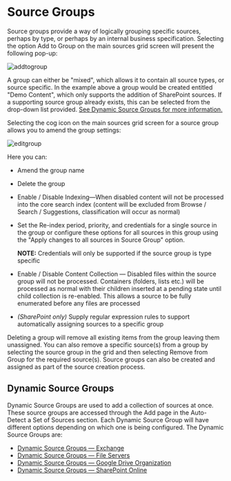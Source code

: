 # Source Groups

Source groups provide a way of logically grouping specific sources, perhaps by type, or perhaps by
an internal business specification. Selecting the option Add to Group on the main sources grid
screen will present the following pop-up:

![addtogroup](/img/product_docs/dataclassification/5.6.2/sources/source_groups/addtogroup.webp)

A group can either be "mixed", which allows it to contain all source types, or source specific. In
the example above a group would be created entitled "Demo Content", which only supports the addition
of SharePoint sources. If a supporting source group already exists, this can be selected from the
drop-down list provided. [See Dynamic Source Groups for more information.](#dynamic-source-groups)

Selecting the cog icon on the main sources grid screen for a source group allows you to amend the
group settings:

![editgroup](/img/product_docs/dataclassification/5.6.2/sources/source_groups/editgroup.webp)

Here you can:

- Amend the group name
- Delete the group
- Enable / Disable Indexing—When disabled content will not be processed into the core search index
  (content will be excluded from Browse / Search / Suggestions, classification will occur as normal)
- Set the Re-index period, priority, and credentials for a single source in the group or configure
  these options for all sources in this group using the "Apply changes to all sources in Source
  Group" option.

    **NOTE:** Credentials will only be supported if the source group is type specific

- Enable / Disable Content Collection — Disabled files within the source group will not be
  processed. Containers (folders, lists etc.) will be processed as normal with their children
  inserted at a pending state until child collection is re-enabled. This allows a source to be fully
  enumerated before any files are processed
- _(SharePoint only)_ Supply regular expression rules to support automatically assigning sources to
  a specific group

Deleting a group will remove all existing items from the group leaving them unassigned. You can also
remove a specific source(s) from a group by selecting the source group in the grid and then
selecting Remove from Group for the required source(s). Source groups can also be created and
assigned as part of the source creation process.

## Dynamic Source Groups

Dynamic Source Groups are used to add a collection of sources at once. These source groups are
accessed through the Add page in the Auto-Detect a Set of Sources section. Each Dynamic Source Group
will have different options depending on which one is being configured. The Dynamic Source Groups
are:

- [Dynamic Source Groups — Exchange](/docs/dataclassification/5.6.2/sources/source_groups/dynamic_source_groups_-_exchange.md)
- [Dynamic Source Groups — File Servers](/docs/dataclassification/5.6.2/sources/source_groups/dynamic_source_groups_-_file.md)
- [Dynamic Source Groups — Google Drive Organization](/docs/dataclassification/5.6.2/sources/source_groups/dynamic_source_groups_-_google_drive.md)
- [Dynamic Source Groups — SharePoint Online](/docs/dataclassification/5.6.2/sources/source_groups/dynamic_source_groups_-_sharepoint.md)
